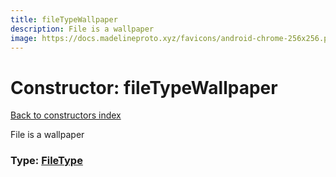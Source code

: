 ```yaml
---
title: fileTypeWallpaper
description: File is a wallpaper
image: https://docs.madelineproto.xyz/favicons/android-chrome-256x256.png
---
```

# Constructor: fileTypeWallpaper  
[Back to constructors index](index.md)



File is a wallpaper




### Type: [FileType](../types/FileType.md)


